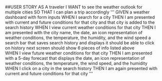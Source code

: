 ##USER STORY
AS A traveler
I WANT to see the weather outlook for multiple cities
SO THAT I can plan a trip accordingly
'''
GIVEN a weather dashboard with form inputs
WHEN I search for a city
THEN I am presented with current and future conditions for that city and that city is added to the search history
WHEN I view current weather conditions for that city
THEN I am presented with the city name, the date, an icon representation of  weather conditions, the temperature, the humidity, and 
the wind speed
a search bar that saves search history and displays it
should be able to click on history 
next screen should show 6 pieces of info listed above  
WHEN I view future weather conditions for that city
THEN I am presented with a 5-day forecast that displays the date, an icon representation of weather conditions, the temperature, the wind speed, and the humidity
WHEN I click on a city in the search history
THEN I am again presented with current and future conditions for that city
'''